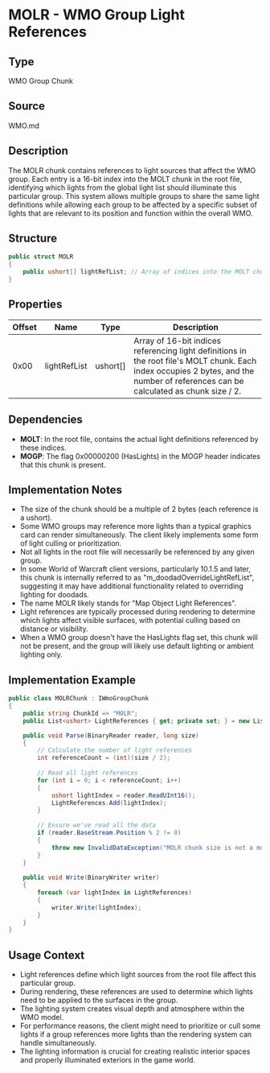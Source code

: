 # MOLR - WMO Group Light References

## Type
WMO Group Chunk

## Source
WMO.md

## Description
The MOLR chunk contains references to light sources that affect the WMO group. Each entry is a 16-bit index into the MOLT chunk in the root file, identifying which lights from the global light list should illuminate this particular group. This system allows multiple groups to share the same light definitions while allowing each group to be affected by a specific subset of lights that are relevant to its position and function within the overall WMO.

## Structure

```csharp
public struct MOLR
{
    public ushort[] lightRefList; // Array of indices into the MOLT chunk in the root file
}
```

## Properties

| Offset | Name | Type | Description |
|--------|------|------|-------------|
| 0x00 | lightRefList | ushort[] | Array of 16-bit indices referencing light definitions in the root file's MOLT chunk. Each index occupies 2 bytes, and the number of references can be calculated as chunk size / 2. |

## Dependencies
- **MOLT**: In the root file, contains the actual light definitions referenced by these indices.
- **MOGP**: The flag 0x00000200 (HasLights) in the MOGP header indicates that this chunk is present.

## Implementation Notes
- The size of the chunk should be a multiple of 2 bytes (each reference is a ushort).
- Some WMO groups may reference more lights than a typical graphics card can render simultaneously. The client likely implements some form of light culling or prioritization.
- Not all lights in the root file will necessarily be referenced by any given group.
- In some World of Warcraft client versions, particularly 10.1.5 and later, this chunk is internally referred to as "m_doodadOverrideLightRefList", suggesting it may have additional functionality related to overriding lighting for doodads.
- The name MOLR likely stands for "Map Object Light References".
- Light references are typically processed during rendering to determine which lights affect visible surfaces, with potential culling based on distance or visibility.
- When a WMO group doesn't have the HasLights flag set, this chunk will not be present, and the group will likely use default lighting or ambient lighting only.

## Implementation Example

```csharp
public class MOLRChunk : IWmoGroupChunk
{
    public string ChunkId => "MOLR";
    public List<ushort> LightReferences { get; private set; } = new List<ushort>();

    public void Parse(BinaryReader reader, long size)
    {
        // Calculate the number of light references
        int referenceCount = (int)(size / 2);
        
        // Read all light references
        for (int i = 0; i < referenceCount; i++)
        {
            ushort lightIndex = reader.ReadUInt16();
            LightReferences.Add(lightIndex);
        }
        
        // Ensure we've read all the data
        if (reader.BaseStream.Position % 2 != 0)
        {
            throw new InvalidDataException("MOLR chunk size is not a multiple of 2 bytes");
        }
    }
    
    public void Write(BinaryWriter writer)
    {
        foreach (var lightIndex in LightReferences)
        {
            writer.Write(lightIndex);
        }
    }
}
```

## Usage Context
- Light references define which light sources from the root file affect this particular group.
- During rendering, these references are used to determine which lights need to be applied to the surfaces in the group.
- The lighting system creates visual depth and atmosphere within the WMO model.
- For performance reasons, the client might need to prioritize or cull some lights if a group references more lights than the rendering system can handle simultaneously.
- The lighting information is crucial for creating realistic interior spaces and properly illuminated exteriors in the game world. 